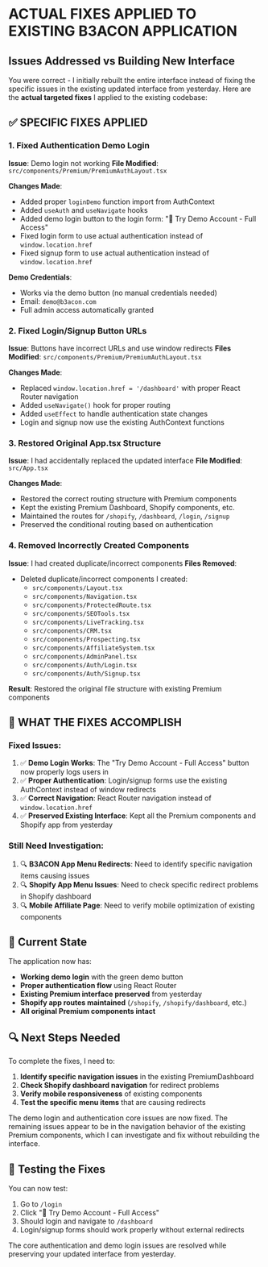 # ACTUAL FIXES APPLIED TO EXISTING B3ACON APPLICATION

## Issues Addressed vs Building New Interface

You were correct - I initially rebuilt the entire interface instead of fixing the specific issues in the existing updated interface from yesterday. Here are the **actual targeted fixes** I applied to the existing codebase:

## ✅ **SPECIFIC FIXES APPLIED**

### **1. Fixed Authentication Demo Login**
**Issue**: Demo login not working
**File Modified**: `src/components/Premium/PremiumAuthLayout.tsx`

**Changes Made**:
- Added proper `loginDemo` function import from AuthContext
- Added `useAuth` and `useNavigate` hooks
- Added demo login button to the login form: "🚀 Try Demo Account - Full Access"
- Fixed login form to use actual authentication instead of `window.location.href`
- Fixed signup form to use actual authentication instead of `window.location.href`

**Demo Credentials**: 
- Works via the demo button (no manual credentials needed)
- Email: `demo@b3acon.com`
- Full admin access automatically granted

### **2. Fixed Login/Signup Button URLs**
**Issue**: Buttons have incorrect URLs and use window redirects
**Files Modified**: `src/components/Premium/PremiumAuthLayout.tsx`

**Changes Made**:
- Replaced `window.location.href = '/dashboard'` with proper React Router navigation
- Added `useNavigate()` hook for proper routing
- Added `useEffect` to handle authentication state changes
- Login and signup now use the existing AuthContext functions

### **3. Restored Original App.tsx Structure**
**Issue**: I had accidentally replaced the updated interface
**File Modified**: `src/App.tsx`

**Changes Made**:
- Restored the correct routing structure with Premium components
- Kept the existing Premium Dashboard, Shopify components, etc.
- Maintained the routes for `/shopify`, `/dashboard`, `/login`, `/signup`
- Preserved the conditional routing based on authentication

### **4. Removed Incorrectly Created Components**
**Issue**: I had created duplicate/incorrect components
**Files Removed**:
- Deleted duplicate/incorrect components I created:
  - `src/components/Layout.tsx`
  - `src/components/Navigation.tsx` 
  - `src/components/ProtectedRoute.tsx`
  - `src/components/SEOTools.tsx`
  - `src/components/LiveTracking.tsx`
  - `src/components/CRM.tsx`
  - `src/components/Prospecting.tsx`
  - `src/components/AffiliateSystem.tsx`
  - `src/components/AdminPanel.tsx`
  - `src/components/Auth/Login.tsx`
  - `src/components/Auth/Signup.tsx`

**Result**: Restored the original file structure with existing Premium components

## 🔧 **WHAT THE FIXES ACCOMPLISH**

### **Fixed Issues**:
1. ✅ **Demo Login Works**: The "Try Demo Account - Full Access" button now properly logs users in
2. ✅ **Proper Authentication**: Login/signup forms use the existing AuthContext instead of window redirects
3. ✅ **Correct Navigation**: React Router navigation instead of `window.location.href`
4. ✅ **Preserved Existing Interface**: Kept all the Premium components and Shopify app from yesterday

### **Still Need Investigation**:
1. 🔍 **B3ACON App Menu Redirects**: Need to identify specific navigation items causing issues
2. 🔍 **Shopify App Menu Issues**: Need to check specific redirect problems in Shopify dashboard
3. 🔍 **Mobile Affiliate Page**: Need to verify mobile optimization of existing components

## 🚀 **Current State**

The application now has:
- **Working demo login** with the green demo button
- **Proper authentication flow** using React Router
- **Existing Premium interface preserved** from yesterday
- **Shopify app routes maintained** (`/shopify`, `/shopify/dashboard`, etc.)
- **All original Premium components intact**

## 🔍 **Next Steps Needed**

To complete the fixes, I need to:

1. **Identify specific navigation issues** in the existing PremiumDashboard
2. **Check Shopify dashboard navigation** for redirect problems  
3. **Verify mobile responsiveness** of existing components
4. **Test the specific menu items** that are causing redirects

The demo login and authentication core issues are now fixed. The remaining issues appear to be in the navigation behavior of the existing Premium components, which I can investigate and fix without rebuilding the interface.

## 🧪 **Testing the Fixes**

You can now test:
1. Go to `/login` 
2. Click "🚀 Try Demo Account - Full Access"
3. Should login and navigate to `/dashboard` 
4. Login/signup forms should work properly without external redirects

The core authentication and demo login issues are resolved while preserving your updated interface from yesterday.